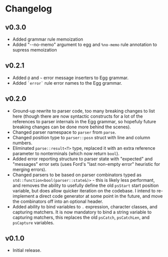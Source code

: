 # Changelog #

## v0.3.0 ##

- Added grammar rule memoization
- Added "--no-memo" argument to egg and `%no-memo` rule annotation to supress memoization

## v0.2.1 ##

- Added `@` and `~` error message inserters to Egg grammar.
- Added `` `error` `` rule error names to the Egg grammar.

## v0.2.0 ##

- Ground-up rewrite to parser code, too many breaking changes to list here (though there are now syntactic constructs for a lot of the references to parser internals in the Egg grammar, so hopefuly future breaking changes can be done more behind the scenes). 
- Changed parser namespace to `parser` from `parse`.
- Changed position type to `parser::posn` struct with line and column numbers.
- Eliminated `parse::result<T>` type, replaced it with an extra reference parameter to nonterminals (which now return `bool`).
- Added error reporting structure to parser state with "expected" and "messages" error sets (uses Ford's "last non-empty error" heuristic for merging errors).
- Changed parsers to be based on parser combinators typed as `std::function<bool(parser::state&)>` - this is likely less performant, and removes the ability to usefully define the old `psStart` start position variable, but does allow quicker iteration on the codebase.
  I intend to re-implement a direct code generator at some point in the future, and move the combinators off into an optional header.
- Added ability to bind variables to `.` expression, character classes, and capturing matchers. 
  It is now mandatory to bind a string variable to capturing matchers, this replaces the old `psCatch`, `psCatchLen`, and `psCapture` variables.

## v0.1.0 ##

- Initial release.